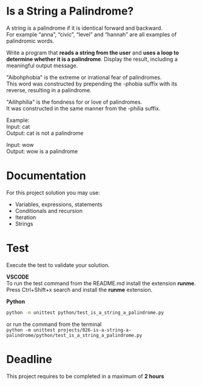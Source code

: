 # Is a String a Palindrome?

A string is a palindrome if it is identical forward and backward.    
For example “anna”, “civic”, “level” and “hannah” are all examples of palindromic words. 

Write a program that **reads a string from the user** and **uses a loop to determine whether it is a palindrome**. 
Display the result, including a meaningful output message.

"Aibohphobia" is the extreme or irrational fear of palindromes.   
This word was constructed by prepending the -phobia suffix with its reverse, resulting in a palindrome.   

"Ailihphilia" is the fondness for or love of palindromes.  
It was constructed in the same manner from the -philia suffix.

Example:  
Input: cat  
Output:  cat is not a palindrome

Input: wow  
Output: wow is a palindrome

# Documentation

For this project solution you may use:

- Variables, expressions, statements
- Conditionals and recursion
- Iteration
- Strings

# Test
Execute the test to validate your solution.  

**VSCODE**   
To run the test command from the README.md install the extension **runme**. 
Press Ctrl+Shift+x search and install the **runme** extension. 


**Python**

```sh
python -m unittest python/test_is_a_string_a_palindrome.py
```

or run the command from the terminal  
`python -m unittest projects/026-is-a-string-a-palindrome/python/test_is_a_string_a_palindrome.py`


# Deadline

This project requires to be completed in a maximum of **2 hours**
